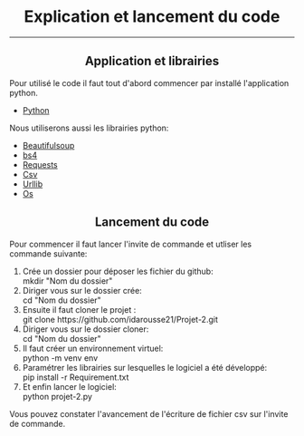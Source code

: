 <h1 align ="center">Explication et lancement du code</h1>

------------------------------
<h2 align = "center"> Application et librairies </h2>

<p>
    Pour utilisé le code il faut tout d'abord commencer par installé l'application python.
<ul>
    <li>
        <a href = "https://www.python.org/downloads/">Python </a>
    </li>
</ul>
</p>
<p>
    Nous utiliserons aussi les librairies python:
    <ul>
        <li>
            <a href = "https://www.crummy.com/software/BeautifulSoup/bs4/doc/">Beautifulsoup</a>
        </li>
        <li>
            <a href = "https://www.crummy.com/software/BeautifulSoup/bs4/doc/">bs4</a>
        </li>
        <li>
            <a href = "https://requests.readthedocs.io/en/latest/">Requests</a>
        </li>
        <li>
            <a href = "https://docs.python.org/fr/3/library/csv.html">Csv</a>
        </li>
        <li>
            <a href = "https://docs.python.org/fr/3/library/urllib.parse.html">Urllib</a>
        </li>
        <li>
            <a href = "https://docs.python.org/3/library/os.html">Os</a>
        </li>
    </ul>
</p>

<h2 align = "center"> Lancement du code </h2>
<p>Pour commencer il faut lancer l'invite de commande et utliser les commande suivante:
    <ol>
            <li>Crée un dossier pour déposer les fichier du github:<br/>
                mkdir "Nom du dossier"</li>
            <li>Diriger vous sur le dossier crée:<br/>
                cd "Nom du dossier"</li>
            <li>Ensuite il faut cloner le projet  :<br/>
                git clone https://github.com/idarousse21/Projet-2.git</li>
            <li>Diriger vous sur le dossier cloner:<br/>
                cd "Nom du dossier"</li>
            <li>Il faut créer un environnement virtuel:<br/>
            python -m venv env</li>
            <li>Paramétrer les librairies sur lesquelles le logiciel a été développé:<br/>
                pip install -r Requirement.txt</li>
            <li>Et enfin lancer le logiciel:<br/>
                python projet-2.py</li>
    </ol>
    Vous pouvez constater l'avancement de l'écriture de fichier csv sur l'invite de commande.